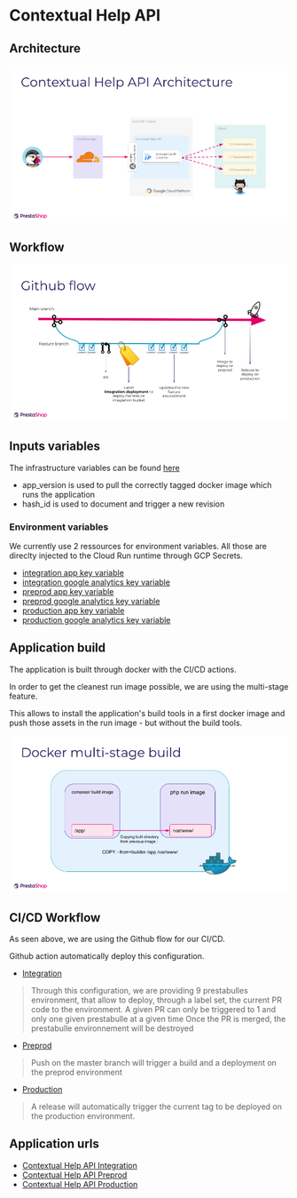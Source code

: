 # Contextual Help API

## Architecture

![alt text](pics/architecture.png "PrestaShop Accounts New GCP infra Schema")

## Workflow

![alt text](pics/workflow.png "PrestaShop Accounts Workflow")

## Inputs variables

The infrastructure variables can be found [here](variables.tf)
* app_version is used to pull the correctly tagged docker image which runs the application
* hash_id is used to document and trigger a new revision

### Environment variables

We currently use 2 ressources for environment variables.
All those are direclty injected to the Cloud Run runtime through GCP Secrets.

* [integration app key variable](https://console.cloud.google.com/security/secret-manager/secret/contextual-help-api-key/versions?cloudshell=false&project=core-oss-integration)
* [integration google analytics key variable](https://console.cloud.google.com/security/secret-manager/secret/contextual-help-api-google-analytics/versions?cloudshell=false&project=core-oss-integration)
* [preprod app key variable](https://console.cloud.google.com/security/secret-manager/secret/contextual-help-api-key?cloudshell=false&project=core-oss-preproduction)
* [preprod google analytics key variable](https://console.cloud.google.com/security/secret-manager/secret/contextual-help-api-google-analytics/versions?cloudshell=false&project=core-oss-preproduction)
* [production app key variable](https://console.cloud.google.com/security/secret-manager/secret/contextual-help-api-key/versions?cloudshell=false&project=core-oss-production)
* [production google analytics key variable](https://console.cloud.google.com/security/secret-manager/secret/contextual-help-api-google-analytics/versions?cloudshell=false&project=core-oss-production)

## Application build

The application is built through docker with the CI/CD actions.

In order to get the cleanest run image possible, we are using the multi-stage feature.

This allows to install the application's build tools in a first docker image and push those assets in the run image - but without the build tools.

![alt text](pics/multistage.png "Docker Multi-Stage")

## CI/CD Workflow

As seen above, we are using the Github flow for our CI/CD.

Github action automatically deploy this configuration.
* [Integration](../.github/workflows/contextual-help-api-cd-integration.yml )
> Through this configuration, we are providing 9 prestabulles environment, that allow to deploy, through a label set, the current PR code to the environment.
> A given PR can only be triggered to 1 and only one given prestabulle at a given time
> Once the PR is merged, the prestabulle environnement will be destroyed

* [Preprod](../.github/workflows/contextual-help-api-cd-preprod.yml )
> Push on the master branch will trigger a build and a deployment on the preprod environment

* [Production](../.github/workflows/contextual-help-api-cd-production.yml)
> A release will automatically trigger the current tag to be deployed on the production environment.

## Application urls

* [Contextual Help API Integration](https://integration-help.prestashop-project.org/en/doc/AdminDashboard?version=1.7.8.0)
* [Contextual Help API Preprod](https://preprod-help.prestashop-project.org/en/doc/AdminDashboard?version=1.7.8.0)
* [Contextual Help API Production](https://help.prestashop-project.org/en/doc/AdminDashboard?version=1.7.8.0)
